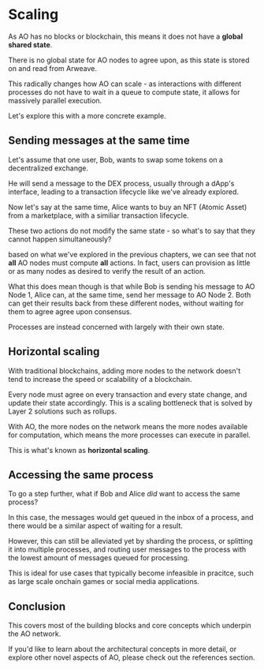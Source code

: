 # Scaling

As AO has no blocks or blockchain, this means it does not 
have a **global shared state**.

There is no global state for AO nodes to agree upon, as this state is
stored on and read from Arweave.

This radically changes how AO can scale - as interactions with different processes
do not have to wait in a queue to compute state, it allows for massively parallel
execution. 

Let's explore this with a more concrete example. 

## Sending messages at the same time

Let's assume that one user, Bob, wants to swap some tokens
on a decentralized exchange. 

He will send a message to the DEX process, usually through a dApp's interface,
leading to a transaction lifecycle like we've already explored.

Now let's say at the same time, Alice wants to buy an NFT (Atomic Asset) from
a marketplace, with a similiar transaction lifecycle. 

These two actions do not modify the same state - so what's to say that they
cannot happen simultaneously? 


based on what we've explored in the previous chapters, we can see that not 
**all** AO nodes must compute **all** actions. In fact, users can provision 
as little or as many nodes as desired to verify the result of an action. 

What this does mean though is that while Bob is sending his message to AO Node
1, Alice can, at the same time, send her message to AO Node 2. Both can get
their results back from these different nodes, without waiting for them to agree
agree upon consensus.

Processes are instead concerned with largely with their own state. 

## Horizontal scaling

With traditional blockchains, adding more nodes to the network doesn't 
tend to increase the speed or scalability of a blockchain. 

Every node must agree on every transaction and every state change, and update
their state accordingly. This is a scaling bottleneck that is solved by Layer 2 
solutions such as rollups. 

With AO, the more nodes on the network means the more nodes available for
computation, which means the more processes can execute in parallel.

This is what's known as **horizontal scaling**. 

## Accessing the same process

To go a step further, what if Bob and Alice *did* want to access the same
process?

In this case, the messages would get queued in the inbox of a process, and there
would be a similar aspect of waiting for a result. 

However, this can still be alleviated yet by sharding the process, or splitting
it into multiple processes, and routing user messages to the process with the
lowest amount of messages queued for processing. 

This is ideal for use cases that typically become infeasible in pracitce, such
as large scale onchain games or social media applications.

## Conclusion

This covers most of the building blocks and core concepts which underpin the AO
network. 

If you'd like to learn about the architectural concepts in more detail, or
explore other novel aspects of AO, please check out the references section.
